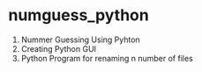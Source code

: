 # numguess_python
1. Nummer Guessing Using Pyhton 
2. Creating Python GUI 
3. Python Program for renaming n number of files
